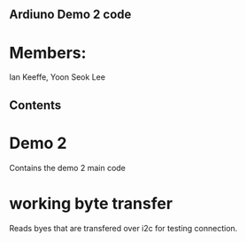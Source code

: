 ## Ardiuno Demo 2 code
# Members:
Ian Keeffe, Yoon Seok Lee
## Contents
# Demo 2
Contains the demo 2 main code 
# working byte transfer
Reads byes that are transfered over i2c for testing connection.

